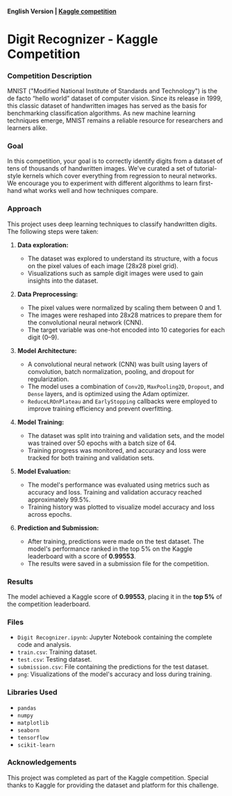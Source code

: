 #### English Version | [Kaggle competition](https://www.kaggle.com/competitions/digit-recognizer)

# Digit Recognizer - Kaggle Competition

### Competition Description

MNIST ("Modified National Institute of Standards and Technology") is the de facto “hello world” dataset of computer vision. Since its release in 1999, this classic dataset of handwritten images has served as the basis for benchmarking classification algorithms. As new machine learning techniques emerge, MNIST remains a reliable resource for researchers and learners alike.

### Goal

In this competition, your goal is to correctly identify digits from a dataset of tens of thousands of handwritten images. We’ve curated a set of tutorial-style kernels which cover everything from regression to neural networks. We encourage you to experiment with different algorithms to learn first-hand what works well and how techniques compare.

### Approach

This project uses deep learning techniques to classify handwritten digits. The following steps were taken:

1. **Data exploration:**
   - The dataset was explored to understand its structure, with a focus on the pixel values of each image (28x28 pixel grid).
   - Visualizations such as sample digit images were used to gain insights into the dataset.

2. **Data Preprocessing:**
   - The pixel values were normalized by scaling them between 0 and 1.
   - The images were reshaped into 28x28 matrices to prepare them for the convolutional neural network (CNN).
   - The target variable was one-hot encoded into 10 categories for each digit (0–9).

3. **Model Architecture:**
   - A convolutional neural network (CNN) was built using layers of convolution, batch normalization, pooling, and dropout for regularization.
   - The model uses a combination of `Conv2D`, `MaxPooling2D`, `Dropout`, and `Dense` layers, and is optimized using the Adam optimizer.
   - `ReduceLROnPlateau` and `EarlyStopping` callbacks were employed to improve training efficiency and prevent overfitting.

4. **Model Training:**
   - The dataset was split into training and validation sets, and the model was trained over 50 epochs with a batch size of 64.
   - Training progress was monitored, and accuracy and loss were tracked for both training and validation sets.

5. **Model Evaluation:**
   - The model's performance was evaluated using metrics such as accuracy and loss. Training and validation accuracy reached approximately 99.5%.
   - Training history was plotted to visualize model accuracy and loss across epochs.

6. **Prediction and Submission:**
   - After training, predictions were made on the test dataset. The model's performance ranked in the top 5% on the Kaggle leaderboard with a score of **0.99553**.
   - The results were saved in a submission file for the competition.

### Results

The model achieved a Kaggle score of **0.99553**, placing it in the **top 5%** of the competition leaderboard.

### Files

- `Digit Recognizer.ipynb`: Jupyter Notebook containing the complete code and analysis.
- `train.csv`: Training dataset.
- `test.csv`: Testing dataset.
- `submission.csv`: File containing the predictions for the test dataset.
- `png`: Visualizations of the model's accuracy and loss during training.

### Libraries Used

- `pandas`
- `numpy`
- `matplotlib`
- `seaborn`
- `tensorflow`
- `scikit-learn`

### Acknowledgements

This project was completed as part of the Kaggle competition. Special thanks to Kaggle for providing the dataset and platform for this challenge.
